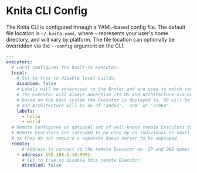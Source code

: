 # Knita CLI Config

The Knita CLI is configured through a YAML-based config file. The default file location is `~/.knita.yaml`, where `~`
represents your user's home directory, and will vary by platform. The file location can optionally be overridden via the `--config` argument on the CLI.

```yaml
---
executors:
  # Local configures the built-in Executor.
  local:
    # Set to true to disable local builds.
    disabled: false
    # Labels will be advertised to the Broker and are used to match compatible builds to this Executor.
    # The Executor will always advertise its OS and Architecture via built-in labels. These will vary 
    # based on the host system the Executor is deployed to. OS will be one of 'linux', 'darwin' or 'windows',
    # and Architecture will be on of 'amd64', 'arm' or 'arm64'.
    labels:
      - hello
      - world
  # Remote configures an optional set of well-known remote Executors to distribute builds to.
  # Remote Executors are intended to be used by an individual or small team as a convenience
  # as they do not require a separate Queue server to be deployed. 
  remote:
      # Address to connect to the remote Executor on. IP and DNS names are valid.
    - address: 192.168.1.10:9091
      # Set to true to disable this remote Executor.
      disabled: false
```